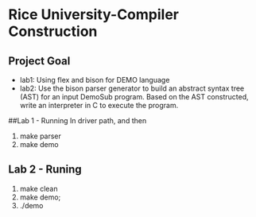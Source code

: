 # Rice University-Compiler Construction</h1></p>

## Project Goal
- lab1: Using flex and bison for DEMO language
- lab2: Use the bison parser generator to build an abstract syntax tree (AST) for an input DemoSub program. Based on the AST constructed, write an interpreter in C to execute the program.

##Lab 1 - Running
In driver path, and then 
1. make parser
2. make demo

## Lab 2 - Runing
1. make clean
2. make demo;
3. ./demo <file name>